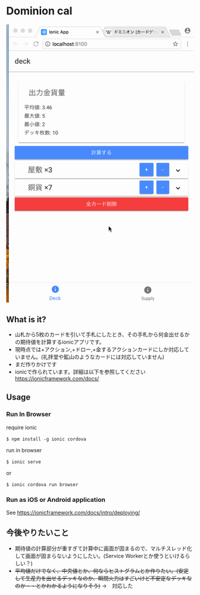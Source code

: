 # Dominion cal

![](./doc/img/dominion_cal.gif)

## What is it?
* 山札から5枚のカードを引いて手札にしたとき、その手札から何金出せるかの期待値を計算するionicアプリです。
* 現時点では+アクション,+ドロー,+金するアクションカードにしか対応していません。(礼拝堂や鉱山のようなカードには対応していません)
* まだ作りかけです
* ionicで作られています。詳細は以下を参照してください
<https://ionicframework.com/docs/>

## Usage

### Run In Browser

require ionic

```
$ npm install -g ionic cordova
```

run in browser

```
$ ionic serve
```

or 

```
$ ionic cordova run browser
```

### Run as iOS or Android application

See https://ionicframework.com/docs/intro/deploying/

## 今後やりたいこと

* 期待値の計算部分が重すぎて計算中に画面が固まるので、マルチスレッド化して画面が固まらないようにしたい。(Service Workerとか使うといけるらしい？)
* ~~平均値だけでなく、中央値とか、何ならヒストグラムとか作りたい。(安定して生産力を出せるデッキなのか、瞬間火力はすごいけど不安定なデッキなのか・・とかわかるようになりそう)~~ →　対応した